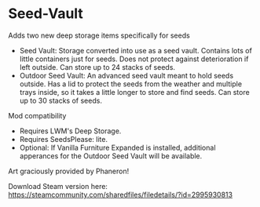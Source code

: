 # Seed-Vault

Adds two new deep storage items specifically for seeds

- Seed Vault: Storage converted into use as a seed vault. Contains lots of little containers just for seeds. Does not protect against deterioration if left outside. Can store up to 24 stacks of seeds.
- Outdoor Seed Vault: An advanced seed vault meant to hold seeds outside. Has a lid to protect the seeds from the weather and multiple trays inside, so it takes a little longer to store and find seeds. Can store up to 30 stacks of seeds.

Mod compatibility
- Requires LWM's Deep Storage.
- Requires SeedsPlease: lite.
- Optional: If Vanilla Furniture Expanded is installed, additional apperances for the Outdoor Seed Vault will be available.

Art graciously provided by Phaneron!

Download Steam version here: https://steamcommunity.com/sharedfiles/filedetails/?id=2995930813
